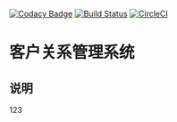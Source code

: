 [![Codacy Badge](https://api.codacy.com/project/badge/Grade/ecb2c21b20d44014adb62e78f252697b)](https://www.codacy.com/app/youngxhui/crm?utm_source=github.com&amp;utm_medium=referral&amp;utm_content=GkNj/crm&amp;utm_campaign=Badge_Grade)
[![Build Status](https://travis-ci.org/GkNj/crm.svg?branch=master)](https://travis-ci.org/GkNj/crm)
[![CircleCI](https://circleci.com/gh/GkNj/crm.svg?style=svg)](https://circleci.com/gh/GkNj/crm)
# 客户关系管理系统


## 说明


123
